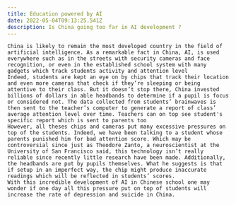 ```yaml
---
title: Education powered by AI
date: 2022-05-04T09:13:25.541Z
description: Is China going too far in AI development ?
---
```

    China is likely to remain the most developed country in the field of artificial intelligence. As a remarkable fact in China, AI, is used everywhere such as in the streets with security cameras and face recognition, or even in the established school system with many gadgets which track students activity and attention level
    Indeed, students are kept an eye on by chips that track their location and even more cameras that check if they’re sleeping or being attentive to their class. But it doesn’t stop there, China invested billions of dollars in able headbands to determine if a pupil is focus or considered not. The data collected from students’ brainwaves is then sent to the teacher’s computer to generate a report of class’ average attention level over time. Teachers can on top see student's specific report which is sent to parents too
    However, all theses chips and cameras put many excessive pressures on top of the students. Indeed, we have been talking to a student whose parents punished him for bad attention score. Which may be controversial since just as Theodore Zanto, a neuroscientist at the University of San Francisco said, this technology isn’t really reliable since recently little research have been made. Additionally, the headbands are put by pupils themselves. What he suggests is that if setup in an imperfect way, the chip might produce inaccurate readings which will be reflected in students’ scores.
    With this incredible development of AI in Chinese school one may wonder if one day all this pressure put on top of students will increase the rate of depression and suicide in China.